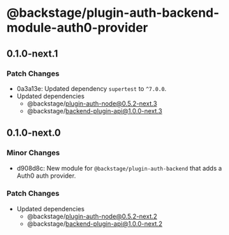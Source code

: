 # @backstage/plugin-auth-backend-module-auth0-provider

## 0.1.0-next.1

### Patch Changes

- 0a3a13e: Updated dependency `supertest` to `^7.0.0`.
- Updated dependencies
  - @backstage/plugin-auth-node@0.5.2-next.3
  - @backstage/backend-plugin-api@1.0.0-next.3

## 0.1.0-next.0

### Minor Changes

- d908d8c: New module for `@backstage/plugin-auth-backend` that adds a Auth0 auth provider.

### Patch Changes

- Updated dependencies
  - @backstage/plugin-auth-node@0.5.2-next.2
  - @backstage/backend-plugin-api@1.0.0-next.2
